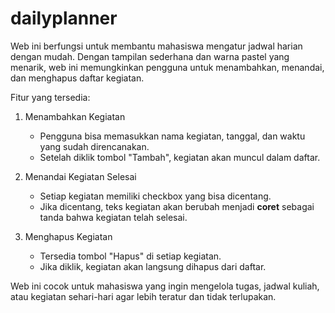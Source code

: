 # dailyplanner
Web ini  berfungsi untuk membantu mahasiswa mengatur jadwal harian dengan mudah. Dengan tampilan sederhana dan warna pastel yang menarik, web ini memungkinkan pengguna untuk menambahkan, menandai, dan menghapus daftar kegiatan.

Fitur yang tersedia:
1. Menambahkan Kegiatan 
   - Pengguna bisa memasukkan nama kegiatan, tanggal, dan waktu yang sudah direncanakan.  
   - Setelah diklik tombol "Tambah", kegiatan akan muncul dalam daftar.

2. Menandai Kegiatan Selesai
   - Setiap kegiatan memiliki checkbox yang bisa dicentang.  
   - Jika dicentang, teks kegiatan akan berubah menjadi **coret** sebagai tanda bahwa kegiatan telah selesai.

3. Menghapus Kegiatan
   - Tersedia tombol "Hapus" di setiap kegiatan.  
   - Jika diklik, kegiatan akan langsung dihapus dari daftar.

Web ini cocok untuk mahasiswa yang ingin mengelola tugas, jadwal kuliah, atau kegiatan sehari-hari agar lebih teratur dan tidak terlupakan.  

